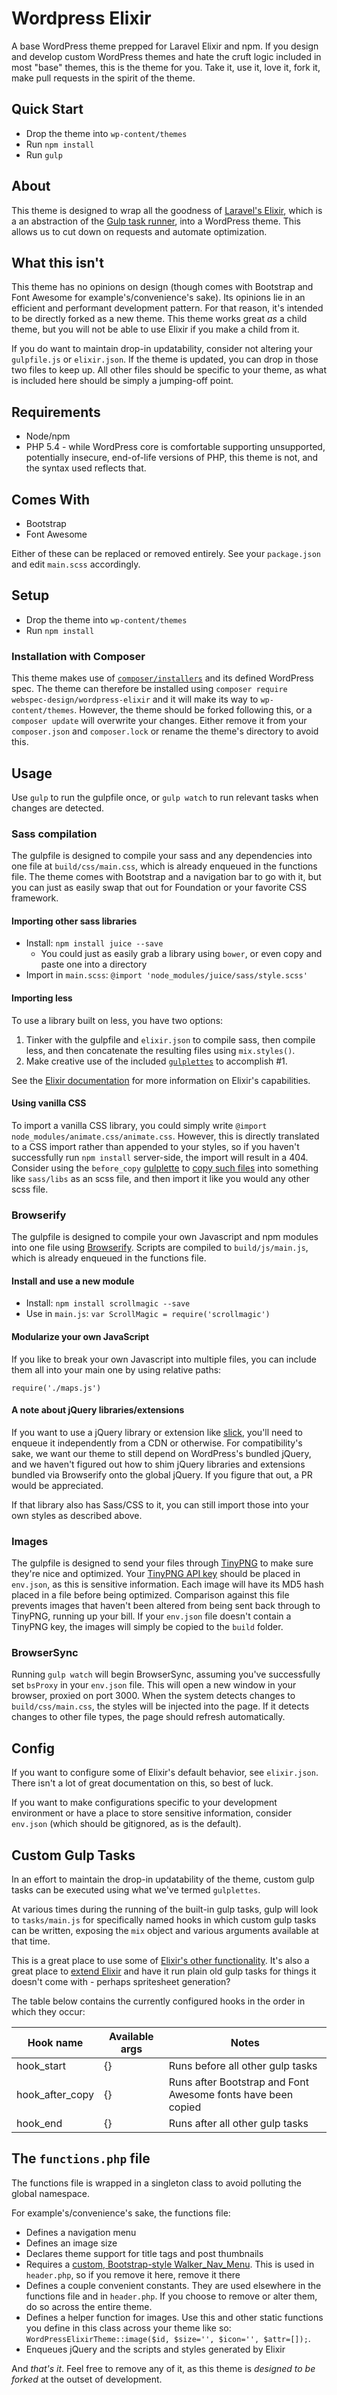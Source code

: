 Wordpress Elixir
====================

A base WordPress theme prepped for Laravel Elixir and npm. If you design and develop custom WordPress themes and hate the cruft logic included in most "base" themes, this is the theme for you. Take it, use it, love it, fork it, make pull requests in the spirit of the theme.

## Quick Start
- Drop the theme into `wp-content/themes`
- Run `npm install`
- Run `gulp`

## About
This theme is designed to wrap all the goodness of [Laravel's Elixir](https://laravel.com/docs/5.3/elixir), which is a an abstraction of the [Gulp task runner](http://gulpjs.com/), into a WordPress theme. This allows us to cut down on requests and automate optimization.

## What this isn't
This theme has no opinions on design (though comes with Bootstrap and Font Awesome for example's/convenience's sake). Its opinions lie in an efficient and performant development pattern. For that reason, it's intended to be directly forked as a new theme. This theme works great _as_ a child theme, but you will not be able to use Elixir if you make a child from it.

If you do want to maintain drop-in updatability, consider not altering your `gulpfile.js` or `elixir.json`. If the theme is updated, you can drop in those two files to keep up. All other files should be specific to your theme, as what is included here should be simply a jumping-off point.

## Requirements
- Node/npm
- PHP 5.4 - while WordPress core is comfortable supporting unsupported, potentially insecure, end-of-life versions of PHP, this theme is not, and the syntax used reflects that.

## Comes With
- Bootstrap
- Font Awesome

Either of these can be replaced or removed entirely. See your `package.json` and edit `main.scss` accordingly.

## Setup
- Drop the theme into `wp-content/themes`
- Run `npm install`

### Installation with Composer
This theme makes use of [`composer/installers`](https://github.com/composer/installers) and its defined WordPress spec. The theme can therefore be installed using `composer require webspec-design/wordpress-elixir` and it will make its way to `wp-content/themes`. However, the theme should be forked following this, or a `composer update` will overwrite your changes. Either remove it from your `composer.json` and `composer.lock` or rename the theme's directory to avoid this.

## Usage
Use `gulp` to run the gulpfile once, or `gulp watch` to run relevant tasks when changes are detected.

### Sass compilation
The gulpfile is designed to compile your sass and any dependencies into one file at `build/css/main.css`, which is already enqueued in the functions file. The theme comes with Bootstrap and a navigation bar to go with it, but you can just as easily swap that out for Foundation or your favorite CSS framework.

#### Importing other sass libraries
- Install: `npm install juice --save`
  - You could just as easily grab a library using `bower`, or even copy and paste one into a directory
- Import in `main.scss`: `@import 'node_modules/juice/sass/style.scss'`

#### Importing less
To use a library built on less, you have two options:

1. Tinker with the gulpfile and `elixir.json` to compile sass, then compile less, and then concatenate the resulting files using `mix.styles()`.
2. Make creative use of the included [`gulplettes`](#custom-gulp-tasks) to accomplish #1.

See the [Elixir documentation](https://laravel.com/docs/5.3/elixir#plain-css) for more information on Elixir's capabilities.

#### Using vanilla CSS
To import a vanilla CSS library, you could simply write `@import node_modules/animate.css/animate.css`. However, this is directly translated to a CSS import rather than appended to your styles, so if you haven't successfully run `npm install` server-side, the import will result in a 404. Consider using the `before_copy` [gulplette](#custom-gulp-tasks) to [copy such files](https://laravel.com/docs/5.3/elixir#copying-files-and-directories) into something like `sass/libs` as an scss file, and then import it like you would any other scss file.

### Browserify
The gulpfile is designed to compile your own Javascript and npm modules into one file using [Browserify](http://browserify.org/). Scripts are compiled to `build/js/main.js`, which is already enqueued in the functions file.

#### Install and use a new module
- Install: `npm install scrollmagic --save`
- Use in `main.js`: `var ScrollMagic = require('scrollmagic')`

#### Modularize your own JavaScript
If you like to break your own Javascript into multiple files, you can include them all into your main one by using relative paths:

`require('./maps.js')`

#### A note about jQuery libraries/extensions
If you want to use a jQuery library or extension like [slick](http://kenwheeler.github.io/slick/), you'll need to enqueue it independently from a CDN or otherwise. For compatibility's sake, we want our theme to still depend on WordPress's bundled jQuery, and we haven't figured out how to shim jQuery libraries and extensions bundled via Browserify onto the global jQuery. If you figure that out, a PR would be appreciated.

If that library also has Sass/CSS to it, you can still import those into your own styles as described above.

### Images
The gulpfile is designed to send your files through [TinyPNG](https://tinypng.com/) to make sure they're nice and optimized. Your [TinyPNG API key](https://tinypng.com/developers) should be placed in `env.json`, as this is sensitive information. Each image will have its MD5 hash placed in a file before being optimized. Comparison against this file prevents images that haven't been altered from being sent back through to TinyPNG, running up your bill. If your `env.json` file doesn't contain a TinyPNG key, the images will simply be copied to the `build` folder.

### BrowserSync
Running `gulp watch` will begin BrowserSync, assuming you've successfully set `bsProxy` in your `env.json` file. This will open a new window in your browser, proxied on port 3000. When the system detects changes to `build/css/main.css`, the styles will be injected into the page. If it detects changes to other file types, the page should refresh automatically.

## Config
If you want to configure some of Elixir's default behavior, see `elixir.json`. There isn't a lot of great documentation on this, so best of luck.

If you want to make configurations specific to your development environment or have a place to store sensitive information, consider `env.json` (which should be gitignored, as is the default).

## Custom Gulp Tasks
In an effort to maintain the drop-in updatability of the theme, custom gulp tasks can be executed using what we've termed `gulplettes`.

At various times during the running of the built-in gulp tasks, gulp will look to `tasks/main.js` for specifically named hooks in which custom gulp tasks can be written, exposing the `mix` object and various arguments available at that time.

This is a great place to use some of [Elixir's other functionality](https://laravel.com/docs/master/elixir). It's also a great place to [extend Elixir](https://scotch.io/tutorials/run-gulp-tasks-in-laravel-easily-with-elixir#custom-tasks-and-extensions) and have it run plain old gulp tasks for things it doesn't come with - perhaps spritesheet generation?

The table below contains the currently configured hooks in the order in which they occur:

| Hook name  | Available args  | Notes
|---|---|---|
| hook_start | {} | Runs before all other gulp tasks |
| hook_after_copy | {} | Runs after Bootstrap and Font Awesome fonts have been copied  |
| hook_end | {} | Runs after all other gulp tasks |

## The `functions.php` file
The functions file is wrapped in a singleton class to avoid polluting the global namespace.

For example's/convenience's sake, the functions file:
  - Defines a navigation menu
  - Defines an image size
  - Declares theme support for title tags and post thumbnails
  - Requires a [custom, Bootstrap-style Walker_Nav_Menu](https://github.com/twittem/wp-bootstrap-navwalker). This is used in `header.php`, so if you remove it here, remove it there
  - Defines a couple convenient constants. They are used elsewhere in the functions file and in `header.php`. If you choose to remove or alter them, do so across the entire theme.
  - Defines a helper function for images. Use this and other static functions you define in this class across your theme like so: `WordPressElixirTheme::image($id, $size='', $icon='', $attr=[]);`.
  - Enqueues jQuery and the scripts and styles generated by Elixir

And _that's it_. Feel free to remove any of it, as this theme is _designed to be forked_ at the outset of development.
